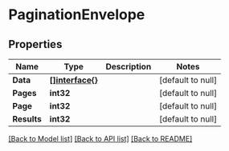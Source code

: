 # PaginationEnvelope

## Properties
Name | Type | Description | Notes
------------ | ------------- | ------------- | -------------
**Data** | [**[]interface{}**](interface{}.md) |  | [default to null]
**Pages** | **int32** |  | [default to null]
**Page** | **int32** |  | [default to null]
**Results** | **int32** |  | [default to null]

[[Back to Model list]](../README.md#documentation-for-models) [[Back to API list]](../README.md#documentation-for-api-endpoints) [[Back to README]](../README.md)


